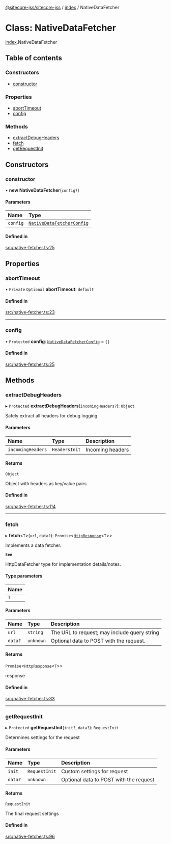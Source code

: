 [@sitecore-jss/sitecore-jss](../README.md) / [index](../modules/index.md) / NativeDataFetcher

# Class: NativeDataFetcher

[index](../modules/index.md).NativeDataFetcher

## Table of contents

### Constructors

- [constructor](index.NativeDataFetcher.md#constructor)

### Properties

- [abortTimeout](index.NativeDataFetcher.md#aborttimeout)
- [config](index.NativeDataFetcher.md#config)

### Methods

- [extractDebugHeaders](index.NativeDataFetcher.md#extractdebugheaders)
- [fetch](index.NativeDataFetcher.md#fetch)
- [getRequestInit](index.NativeDataFetcher.md#getrequestinit)

## Constructors

### constructor

• **new NativeDataFetcher**(`config?`)

#### Parameters

| Name | Type |
| :------ | :------ |
| `config` | [`NativeDataFetcherConfig`](../modules/index.md#nativedatafetcherconfig) |

#### Defined in

[src/native-fetcher.ts:25](https://github.com/Sitecore/jss/blob/8004fe2cf/packages/sitecore-jss/src/native-fetcher.ts#L25)

## Properties

### abortTimeout

• `Private` `Optional` **abortTimeout**: `default`

#### Defined in

[src/native-fetcher.ts:23](https://github.com/Sitecore/jss/blob/8004fe2cf/packages/sitecore-jss/src/native-fetcher.ts#L23)

___

### config

• `Protected` **config**: [`NativeDataFetcherConfig`](../modules/index.md#nativedatafetcherconfig) = `{}`

#### Defined in

[src/native-fetcher.ts:25](https://github.com/Sitecore/jss/blob/8004fe2cf/packages/sitecore-jss/src/native-fetcher.ts#L25)

## Methods

### extractDebugHeaders

▸ `Protected` **extractDebugHeaders**(`incomingHeaders?`): `Object`

Safely extract all headers for debug logging

#### Parameters

| Name | Type | Description |
| :------ | :------ | :------ |
| `incomingHeaders` | `HeadersInit` | Incoming headers |

#### Returns

`Object`

Object with headers as key/value pairs

#### Defined in

[src/native-fetcher.ts:114](https://github.com/Sitecore/jss/blob/8004fe2cf/packages/sitecore-jss/src/native-fetcher.ts#L114)

___

### fetch

▸ **fetch**<`T`\>(`url`, `data?`): `Promise`<[`HttpResponse`](../interfaces/index.HttpResponse.md)<`T`\>\>

Implements a data fetcher.

**`See`**

HttpDataFetcher<T> type for implementation details/notes.

#### Type parameters

| Name |
| :------ |
| `T` |

#### Parameters

| Name | Type | Description |
| :------ | :------ | :------ |
| `url` | `string` | The URL to request; may include query string |
| `data?` | `unknown` | Optional data to POST with the request. |

#### Returns

`Promise`<[`HttpResponse`](../interfaces/index.HttpResponse.md)<`T`\>\>

response

#### Defined in

[src/native-fetcher.ts:33](https://github.com/Sitecore/jss/blob/8004fe2cf/packages/sitecore-jss/src/native-fetcher.ts#L33)

___

### getRequestInit

▸ `Protected` **getRequestInit**(`init?`, `data?`): `RequestInit`

Determines settings for the request

#### Parameters

| Name | Type | Description |
| :------ | :------ | :------ |
| `init` | `RequestInit` | Custom settings for request |
| `data?` | `unknown` | Optional data to POST with the request |

#### Returns

`RequestInit`

The final request settings

#### Defined in

[src/native-fetcher.ts:96](https://github.com/Sitecore/jss/blob/8004fe2cf/packages/sitecore-jss/src/native-fetcher.ts#L96)
